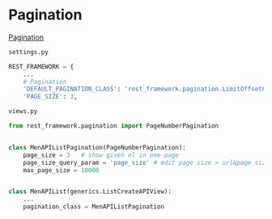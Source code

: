 # Pagination

[Pagination](https://www.django-rest-framework.org/api-guide/pagination/)<br />



```python
settings.py

REST_FRAMEWORK = {
    ...
    # Pagination
    'DEFAULT_PAGINATION_CLASS': 'rest_framework.pagination.LimitOffsetPagination',
    'PAGE_SIZE': 3,
```

```python
views.py

from rest_framework.pagination import PageNumberPagination


class MenAPIListPagination(PageNumberPagination):
    page_size = 3   # show given el in one page
    page_size_query_param = 'page_size' # edit page size > url&page_size=4
    max_page_size = 10000


class MenAPIList(generics.ListCreateAPIView):
    ...
    pagination_class = MenAPIListPagination
  
```

